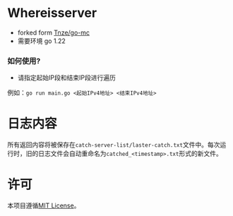 # Whereisserver

- forked form [Tnze/go-mc](https://github.com/Tnze/go-mc)
- 需要环境 go 1.22

### 如何使用?
- 请指定起始IP段和结束IP段进行遍历

 例如：`go run main.go <起始IPv4地址> <结束IPv4地址>`

# 日志内容
所有返回内容将被保存在`catch-server-list/laster-catch.txt`文件中。每次运行时，旧的日志文件会自动重命名为`catched_<timestamp>.txt`形式的新文件。

# 许可
本项目遵循[MIT License](https://docs.github.com/en/repositories/managing-your-repositorys-settings-and-features/customizing-your-repository/licensing-a-repository#disclaimer)。
